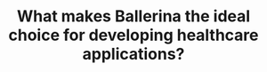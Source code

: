 ---
title: 'What makes Ballerina the ideal choice for developing healthcare applications?'
description: 'Java and [HAPI](https://hapi.dev/) have long been the de facto for health app development. However, cloud-native healthcare application development goes beyond dealing with objects and frameworks. This domain needs a fresh architecture and technology that treats concepts like FHIR(Fast Healthcare Interoperability Resources) and HL7 as first-class citizens in the language, alongside concepts like JSON and APIs.<br/><br/>

Ballerina is a language built from the ground up for building healthcare applications, quickly, easily, and securely. Alongside its powerful integration capabilities, Ballerina natively understands health data standards like FHIR and HL7. It includes FHIR connectors and validators, FHIR API templates, HL7/C-CDA to FHIR data transformations, Capability Statement template, SMART configuration template, EMR connectors, and supports any Implementation Guide with its automatic code and template generation capabilities.'
image: 'images/health-bal-pkgs.png'
url: 'https://central.ballerina.io/ballerinax?q=health&page=1'
---